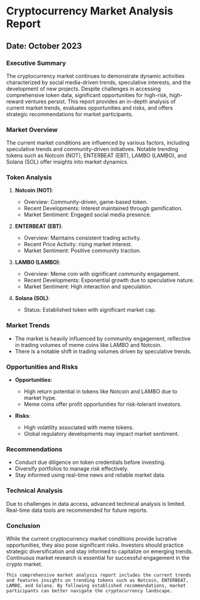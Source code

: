 # Cryptocurrency Market Analysis Report

## Date: October 2023

### Executive Summary
The cryptocurrency market continues to demonstrate dynamic activities characterized by social media-driven trends, speculative interests, and the development of new projects. Despite challenges in accessing comprehensive token data, significant opportunities for high-risk, high-reward ventures persist. This report provides an in-depth analysis of current market trends, evaluates opportunities and risks, and offers strategic recommendations for market participants.

### Market Overview
The current market conditions are influenced by various factors, including speculative trends and community-driven initiatives. Notable trending tokens such as Notcoin (NOT), ENTERBEAT (EBT), LAMBO (LAMBO), and Solana (SOL) offer insights into market dynamics.

### Token Analysis
1. **Notcoin (NOT)**:
   - Overview: Community-driven, game-based token.
   - Recent Developments: Interest maintained through gamification.
   - Market Sentiment: Engaged social media presence.

2. **ENTERBEAT (EBT)**:
   - Overview: Maintains consistent trading activity.
   - Recent Price Activity: rising market interest.
   - Market Sentiment: Positive community traction.

3. **LAMBO (LAMBO)**:
   - Overview: Meme coin with significant community engagement.
   - Recent Developments: Exponential growth due to speculative nature.
   - Market Sentiment: High interaction and speculation.

4. **Solana (SOL)**:
   - Status: Established token with significant market cap.

### Market Trends
- The market is heavily influenced by community engagement, reflective in trading volumes of meme coins like LAMBO and Notcoin.
- There is a notable shift in trading volumes driven by speculative trends.

### Opportunities and Risks
- **Opportunities**:
  - High return potential in tokens like Notcoin and LAMBO due to market hype.
  - Meme coins offer profit opportunities for risk-tolerant investors.

- **Risks**:
  - High volatility associated with meme tokens.
  - Global regulatory developments may impact market sentiment.

### Recommendations
- Conduct due diligence on token credentials before investing.
- Diversify portfolios to manage risk effectively.
- Stay informed using real-time news and reliable market data.

### Technical Analysis
Due to challenges in data access, advanced technical analysis is limited. Real-time data tools are recommended for future reports.

### Conclusion
While the current cryptocurrency market conditions provide lucrative opportunities, they also pose significant risks. Investors should practice strategic diversification and stay informed to capitalize on emerging trends. Continuous market research is essential for successful engagement in the crypto market.
```
This comprehensive market analysis report includes the current trends and features insights on trending tokens such as Notcoin, ENTERBEAT, LAMBO, and Solana. By following established recommendations, market participants can better navigate the cryptocurrency landscape.